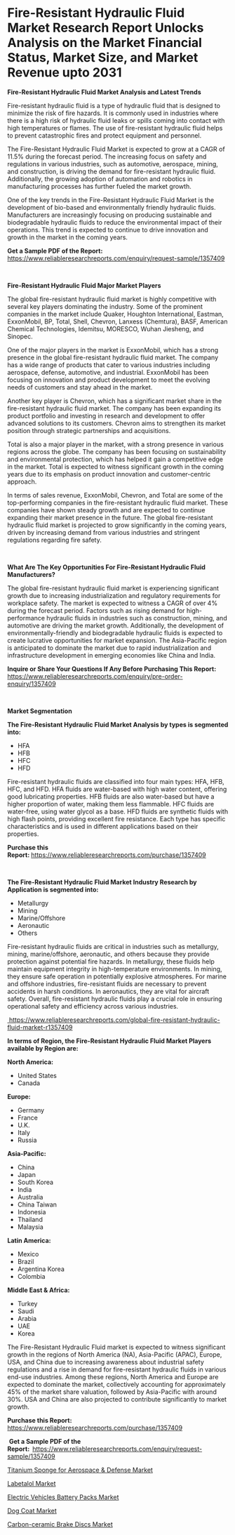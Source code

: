 <p><h1>Fire-Resistant Hydraulic Fluid Market Research Report Unlocks Analysis on the Market Financial Status, Market Size, and Market Revenue upto 2031</h1></p><p><strong>Fire-Resistant Hydraulic Fluid Market Analysis and Latest Trends</strong></p>
<p><p>Fire-resistant hydraulic fluid is a type of hydraulic fluid that is designed to minimize the risk of fire hazards. It is commonly used in industries where there is a high risk of hydraulic fluid leaks or spills coming into contact with high temperatures or flames. The use of fire-resistant hydraulic fluid helps to prevent catastrophic fires and protect equipment and personnel.</p><p>The Fire-Resistant Hydraulic Fluid Market is expected to grow at a CAGR of 11.5% during the forecast period. The increasing focus on safety and regulations in various industries, such as automotive, aerospace, mining, and construction, is driving the demand for fire-resistant hydraulic fluid. Additionally, the growing adoption of automation and robotics in manufacturing processes has further fueled the market growth.</p><p>One of the key trends in the Fire-Resistant Hydraulic Fluid Market is the development of bio-based and environmentally friendly hydraulic fluids. Manufacturers are increasingly focusing on producing sustainable and biodegradable hydraulic fluids to reduce the environmental impact of their operations. This trend is expected to continue to drive innovation and growth in the market in the coming years.</p></p>
<p><strong>Get a Sample PDF of the Report:&nbsp;</strong> <a href="https://www.reliableresearchreports.com/enquiry/request-sample/1357409">https://www.reliableresearchreports.com/enquiry/request-sample/1357409</a></p>
<p>&nbsp;</p>
<p><strong>Fire-Resistant Hydraulic Fluid Major Market Players</strong></p>
<p><p>The global fire-resistant hydraulic fluid market is highly competitive with several key players dominating the industry. Some of the prominent companies in the market include Quaker, Houghton International, Eastman, ExxonMobil, BP, Total, Shell, Chevron, Lanxess (Chemtura), BASF, American Chemical Technologies, Idemitsu, MORESCO, Wuhan Jiesheng, and Sinopec.</p><p>One of the major players in the market is ExxonMobil, which has a strong presence in the global fire-resistant hydraulic fluid market. The company has a wide range of products that cater to various industries including aerospace, defense, automotive, and industrial. ExxonMobil has been focusing on innovation and product development to meet the evolving needs of customers and stay ahead in the market.</p><p>Another key player is Chevron, which has a significant market share in the fire-resistant hydraulic fluid market. The company has been expanding its product portfolio and investing in research and development to offer advanced solutions to its customers. Chevron aims to strengthen its market position through strategic partnerships and acquisitions.</p><p>Total is also a major player in the market, with a strong presence in various regions across the globe. The company has been focusing on sustainability and environmental protection, which has helped it gain a competitive edge in the market. Total is expected to witness significant growth in the coming years due to its emphasis on product innovation and customer-centric approach.</p><p>In terms of sales revenue, ExxonMobil, Chevron, and Total are some of the top-performing companies in the fire-resistant hydraulic fluid market. These companies have shown steady growth and are expected to continue expanding their market presence in the future. The global fire-resistant hydraulic fluid market is projected to grow significantly in the coming years, driven by increasing demand from various industries and stringent regulations regarding fire safety.</p></p>
<p>&nbsp;</p>
<p><strong>What Are The Key Opportunities For Fire-Resistant Hydraulic Fluid Manufacturers?</strong></p>
<p><p>The global fire-resistant hydraulic fluid market is experiencing significant growth due to increasing industrialization and regulatory requirements for workplace safety. The market is expected to witness a CAGR of over 4% during the forecast period. Factors such as rising demand for high-performance hydraulic fluids in industries such as construction, mining, and automotive are driving the market growth. Additionally, the development of environmentally-friendly and biodegradable hydraulic fluids is expected to create lucrative opportunities for market expansion. The Asia-Pacific region is anticipated to dominate the market due to rapid industrialization and infrastructure development in emerging economies like China and India.</p></p>
<p><strong>Inquire or Share Your Questions If Any Before Purchasing This Report:</strong> <a href="https://www.reliableresearchreports.com/enquiry/pre-order-enquiry/1357409">https://www.reliableresearchreports.com/enquiry/pre-order-enquiry/1357409</a></p>
<p>&nbsp;</p>
<p><strong>Market Segmentation</strong></p>
<p><strong>The Fire-Resistant Hydraulic Fluid Market Analysis by types is segmented into:</strong></p>
<p><ul><li>HFA</li><li>HFB</li><li>HFC</li><li>HFD</li></ul></p>
<p><p>Fire-resistant hydraulic fluids are classified into four main types: HFA, HFB, HFC, and HFD. HFA fluids are water-based with high water content, offering good lubricating properties. HFB fluids are also water-based but have a higher proportion of water, making them less flammable. HFC fluids are water-free, using water glycol as a base. HFD fluids are synthetic fluids with high flash points, providing excellent fire resistance. Each type has specific characteristics and is used in different applications based on their properties.</p></p>
<p><strong>Purchase this Report:&nbsp;</strong><a href="https://www.reliableresearchreports.com/purchase/1357409">https://www.reliableresearchreports.com/purchase/1357409</a></p>
<p>&nbsp;</p>
<p><strong>The Fire-Resistant Hydraulic Fluid Market Industry Research by Application is segmented into:</strong></p>
<p><ul><li>Metallurgy</li><li>Mining</li><li>Marine/Offshore</li><li>Aeronautic</li><li>Others</li></ul></p>
<p><p>Fire-resistant hydraulic fluids are critical in industries such as metallurgy, mining, marine/offshore, aeronautic, and others because they provide protection against potential fire hazards. In metallurgy, these fluids help maintain equipment integrity in high-temperature environments. In mining, they ensure safe operation in potentially explosive atmospheres. For marine and offshore industries, fire-resistant fluids are necessary to prevent accidents in harsh conditions. In aeronautics, they are vital for aircraft safety. Overall, fire-resistant hydraulic fluids play a crucial role in ensuring operational safety and efficiency across various industries.</p></p>
<p><a href="https://www.reliableresearchreports.com/global-fire-resistant-hydraulic-fluid-market-r1357409">&nbsp;https://www.reliableresearchreports.com/global-fire-resistant-hydraulic-fluid-market-r1357409</a></p>
<p><strong>In terms of Region, the Fire-Resistant Hydraulic Fluid Market Players available by Region are:</strong></p>
<p>
    <p> <strong> North America: </strong>
        <ul>
            <li>United States</li>
            <li>Canada</li>
        </ul>
        </p> 
    <p> <strong> Europe: </strong>
        <ul>
            <li>Germany</li>
            <li>France</li>
            <li>U.K.</li>
            <li>Italy</li>
            <li>Russia</li>
        </ul>
        </p> 
    <p> <strong> Asia-Pacific: </strong>
        <ul>
            <li>China</li>
            <li>Japan</li>
            <li>South Korea</li>
            <li>India</li>
            <li>Australia</li>
            <li>China Taiwan</li>
            <li>Indonesia</li>
            <li>Thailand</li>
            <li>Malaysia</li>
        </ul>
        </p> 
    <p> <strong> Latin America: </strong>
        <ul>
            <li>Mexico</li>
            <li>Brazil</li>
            <li>Argentina Korea</li>
            <li>Colombia</li>
        </ul>
        </p> 
    <p> <strong> Middle East & Africa: </strong>
        <ul>
            <li>Turkey</li>
            <li>Saudi</li>
            <li>Arabia</li>
            <li>UAE</li>
            <li>Korea</li>
        </ul>
    </p>
    </p>
<p><p>The Fire-Resistant Hydraulic Fluid market is expected to witness significant growth in the regions of North America (NA), Asia-Pacific (APAC), Europe, USA, and China due to increasing awareness about industrial safety regulations and a rise in demand for fire-resistant hydraulic fluids in various end-use industries. Among these regions, North America and Europe are expected to dominate the market, collectively accounting for approximately 45% of the market share valuation, followed by Asia-Pacific with around 30%. USA and China are also projected to contribute significantly to market growth.</p></p>
<p><strong>Purchase this Report: </strong><a href="https://www.reliableresearchreports.com/purchase/1357409">https://www.reliableresearchreports.com/purchase/1357409</a></p>
<p>&nbsp;<strong>Get a Sample PDF of the Report:&nbsp;&nbsp;</strong><a href="https://www.reliableresearchreports.com/enquiry/request-sample/1357409">https://www.reliableresearchreports.com/enquiry/request-sample/1357409</a></p>
<p><strong></strong></p>
<p><p><a href="https://www.linkedin.com/pulse/titanium-sponge-aerospace-defense-market-size-segmentation-vpfue">Titanium Sponge for Aerospace & Defense Market</a></p><p><a href="https://issuu.com/reportprime-2/docs/labetalol-market-size-2030.pptx">Labetalol Market</a></p><p><a href="https://medium.com/@carol.alsopr44536/electric-vehicles-battery-packs-industry-analysis-report-its-market-size-share-trends-by-c7260f83e9b5">Electric Vehicles Battery Packs Market</a></p><p><a href="https://github.com/emnqcawl19/Market-Research-Report-List-1/blob/main/dog-coat-market.md">Dog Coat Market</a></p><p><a href="https://medium.com/@amanda.hamilton54645/global-carbon-ceramic-brake-discs-market-is-projected-to-grow-at-a-cagr-of-6-7-aa686f33208b">Carbon-ceramic Brake Discs Market</a></p></p>